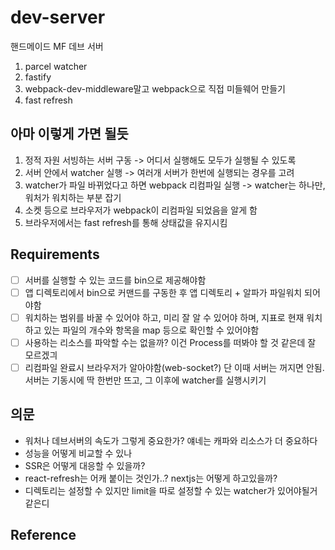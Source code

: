 # dev-server

핸드메이드 MF 데브 서버

1. parcel watcher
2. fastify
3. webpack-dev-middleware말고 webpack으로 직접 미들웨어 만들기
4. fast refresh

## 아마 이렇게 가면 될듯

1. 정적 자원 서빙하는 서버 구동 -> 어디서 실행해도 모두가 실행될 수 있도록
2. 서버 안에서 watcher 실행 -> 여러개 서버가 한번에 실행되는 경우를 고려
3. watcher가 파일 바뀌었다고 하면 webpack 리컴파일 실행 -> watcher는 하나만, 워처가 워치하는 부분 잡기
4. 소켓 등으로 브라우저가 webpack이 리컴파일 되었음을 알게 함
5. 브라우저에서는 fast refresh를 통해 상태값을 유지시킴

## Requirements

- [ ] 서버를 실행할 수 있는 코드를 bin으로 제공해야함
- [ ] 앱 디렉토리에서 bin으로 커맨드를 구동한 후 앱 디렉토리 + 알파가 파일워치 되어야함
- [ ] 워치하는 범위를 바꿀 수 있어야 하고, 미리 잘 알 수 있어야 하며, 지표로 현재 워치하고 있는 파일의 개수와 항목을 map 등으로 확인할 수 있어야함
- [ ] 사용하는 리소스를 파악할 수는 없을까? 이건 Process를 떠봐야 할 것 같은데 잘 모르겠긔
- [ ] 리컴파일 완료시 브라우저가 알아야함(web-socket?) 단 이때 서버는 꺼지면 안됨. 서버는 기동시에 딱 한번만 뜨고, 그 이후에 watcher를 실행시키기

## 의문

- 워처나 데브서버의 속도가 그렇게 중요한가? 얘네는 캐파와 리소스가 더 중요하다
- 성능을 어떻게 비교할 수 있나
- SSR은 어떻게 대응할 수 있을까?
- react-refresh는 어캐 붙이는 것인가..? nextjs는 어떻게 하고있을까?
- 디렉토리는 설정할 수 있지만 limit을 따로 설정할 수 있는 watcher가 있어야될거같은디

## Reference
